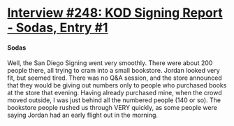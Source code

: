 # [Interview #248: KOD Signing Report - Sodas, Entry #1](https://www.theoryland.com/intvmain.php?i=248#1)

#### Sodas

Well, the San Diego Signing went very smoothly. There were about 200 people there, all trying to cram into a small bookstore. Jordan looked very fit, but seemed tired. There was no Q&A session, and the store announced that they would be giving out numbers only to people who purchased books at the store that evening. Having already purchased mine, when the crowd moved outside, I was just behind all the numbered people (140 or so). The bookstore people rushed us through VERY quickly, as some people were saying Jordan had an early flight out in the morning.

